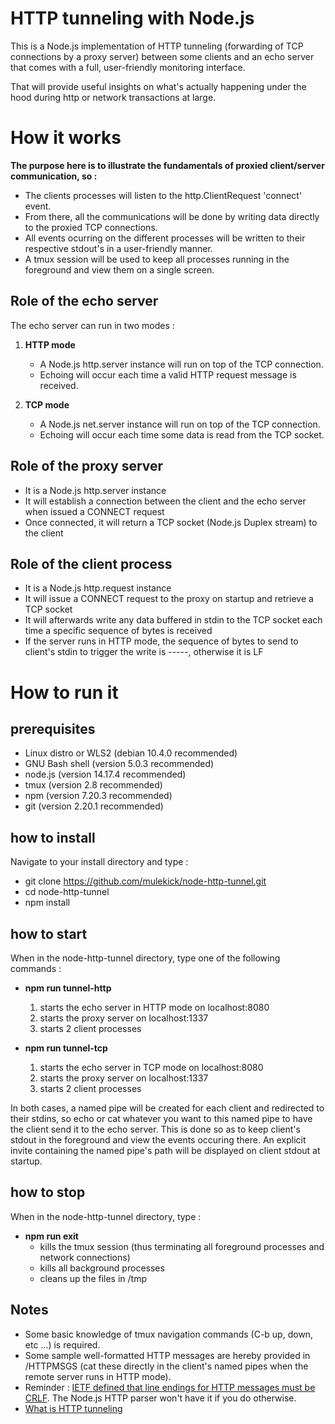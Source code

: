 # HTTP tunneling with Node.js
This is a Node.js implementation of HTTP tunneling (forwarding of TCP connections by a proxy server) between some clients and an echo server that comes with a full, user-friendly monitoring interface.

That will provide useful insights on what's actually happening under the hood during http or network transactions at large.

# How it works

**The purpose here is to illustrate the fundamentals of proxied client/server communication, so :**
   - The clients processes will listen to the http.ClientRequest 'connect' event.
   - From there, all the communications will be done by writing data directly to the proxied TCP connections.
   - All events ocurring on the different processes will be written to their respective stdout's in a user-friendly manner.
   - A tmux session will be used to keep all processes running in the foreground and view them on a single screen. 

## Role of the echo server

The echo server can run in two modes :

1. **HTTP mode**
   - A Node.js http.server instance will run on top of the TCP connection.
   - Echoing will occur each time a valid HTTP request message is received.

2. **TCP mode**
   - A Node.js net.server instance will run on top of the TCP connection.
   - Echoing will occur each time some data is read from the TCP socket.

## Role of the proxy server
   - It is a Node.js http.server instance
   - It will establish a connection between the client and the echo server when issued a CONNECT request 
   - Once connected, it will return a TCP socket (Node.js Duplex stream) to the client

## Role of the client process
   - It is a Node.js http.request instance
   - It will issue a CONNECT request to the proxy on startup and retrieve a TCP socket
   - It will afterwards write any data buffered in stdin to the TCP socket each time a specific sequence of bytes is received
   - If the server runs in HTTP mode, the sequence of bytes to send to client's stdin to trigger the write is -----, otherwise it is LF 

# How to run it

## prerequisites
   - Linux distro or WLS2 (debian 10.4.0 recommended)
   - GNU Bash shell (version 5.0.3 recommended)
   - node.js (version 14.17.4 recommended)
   - tmux (version 2.8 recommended)
   - npm (version 7.20.3 recommended)
   - git (version 2.20.1 recommended)

## how to install
Navigate to your install directory and type :
   - git clone https://github.com/mulekick/node-http-tunnel.git
   - cd node-http-tunnel
   - npm install

## how to start
When in the node-http-tunnel directory, type one of the following commands :

- **npm run tunnel-http**
   1. starts the echo server in HTTP mode on localhost:8080
   2. starts the proxy server on localhost:1337
   3. starts 2 client processes

- **npm run tunnel-tcp**
   1. starts the echo server in TCP mode on localhost:8080
   2. starts the proxy server on localhost:1337
   3. starts 2 client processes

In both cases, a named pipe will be created for each client and redirected to their stdins, so echo or cat whatever you want to this named pipe to have the client send it to the echo server. This is done so as to keep client's stdout in the foreground and view the events occuring there. An explicit invite containing the named pipe's path will be displayed on client stdout at startup.

## how to stop
When in the node-http-tunnel directory, type :

- **npm run exit**
  - kills the tmux session (thus terminating all foreground processes and network connections)
  - kills all background processes 
  - cleans up the files in /tmp

## Notes
- Some basic knowledge of tmux navigation commands (C-b up, down, etc ...) is required.
- Some sample well-formatted HTTP messages are hereby provided in /HTTPMSGS (cat these directly in the client's named pipes when the remote server runs in HTTP mode).
- Reminder : [IETF defined that line endings for HTTP messages must be CRLF](https://datatracker.ietf.org/doc/html/rfc2616). The Node.js HTTP parser won't have it if you do otherwise.
- [What is HTTP tunneling](https://en.wikipedia.org/wiki/HTTP_tunnel)
